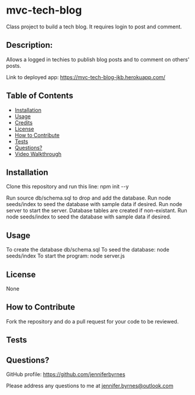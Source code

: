 # mvc-tech-blog

Class project to build a tech blog.  It requires login to post and comment.

## Description:

Allows a logged in techies to publish blog posts and to comment on others' posts. 

Link to deployed app:
https://mvc-tech-blog-jkb.herokuapp.com/

## Table of Contents

- [Installation](#installation)
- [Usage](#usage)
- [Credits](#credits)
- [License](#license)
- [How to Contribute](#How-to-Contribute)
- [Tests](#Tests)
- [Questions?](#Questions)
- [Video Walkthrough](#Video-Walkthrough)

## Installation

Clone this repository and run this line: npm init --y

  Run source db/schema.sql to drop and add the database.
  Run node seeds/index to seed the database with sample data if desired.
  Run node server to start the server. Database tables are created if non-existant.
  Run node seeds/index to seed the database with sample data if desired.

## Usage

 To create the database db/schema.sql 
 To seed the database: node seeds/index 
 To start the program: node server.js

## License

None

## How to Contribute

Fork the repository and do a pull request for your code to be reviewed.

## Tests



## Questions?

GitHub profile: https://github.com/jenniferbyrnes

Please address any questions to me at jennifer.byrnes@outlook.com
  
  